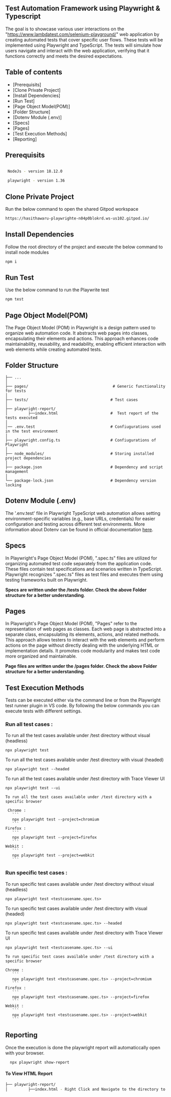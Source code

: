 ## Test Automation Framework using Playwright & Typescript

The goal is to showcase various user interactions on the "https://www.lambdatest.com/selenium-playground/" web application by creating automated tests that cover specific user flows. These tests will be implemented using Playwright and TypeScript. The tests will simulate how users navigate and interact with the web application, verifying that it functions correctly and meets the desired expectations.

## Table of contents
- [Prerequisits]
- [Clone Private Project]
- [Install Dependencies]
- [Run Test]
- [Page Object Model(POM)]
- [Folder Structure]
- [Dotenv Module (.env)] 
- [Specs]
- [Pages] 
- [Test Execution Methods]
- [Reporting]


## Prerequisits

```bash

 NodeJs - version 18.12.0

 playwright - version 1.36

```

## Clone Private Project

Run the below command to open the shared Gitpod workspace

```bash
https://hasithawaru-playwrighte-n04p0blokrd.ws-us102.gitpod.io/
``` 

## Install Dependencies

Follow the root directory of the project and execute the below command to install node modules 
 
```bash
npm i
```

## Run Test

Use the below command to run the Playwrite test

```bash
npm test
```


## Page Object Model(POM)


The Page Object Model (POM) in Playwright is a design pattern used to organize web automation code. It abstracts web pages into classes, encapsulating their elements and actions. This approach enhances code maintainability, reusability, and readability, enabling efficient interaction with web elements while creating automated tests.


## Folder Structure

 
    ├── ...
    │
    ├── pages/                                     # Generic functionality for tests  
    │
    ├── tests/                                    # Test cases     
    │   
    ├── playwright-report/   
    │         ├──index.html                       #  Test report of the tests executed 
    │
    │── .env.test                                 # Confiugurations used in the test environment
    │
    ├── playwright.config.ts                      # Confiugurations of Playwright
    │  
    ├── node_modules/                             # Storing installed project dependencies
    │ 
    ├── package.json                              # Dependency and script management     
    │ 
    └── package-lock.json                         # Dependency version locking


## Dotenv Module (.env) 

 
The '.env.test' file in Playwright TypeScript web automation allows setting environment-specific variables (e.g., base URLs, credentials) for easier configuration and testing across different test environments.
More information about Dotenv can be found in official documentation [here](https://www.npmjs.com/package/dotenv).

## Specs


In Playwright's Page Object Model (POM), ".spec.ts" files are utilized for organizing automated test code separately from the application code. These files contain test specifications and scenarios written in TypeScript. Playwright recognizes ".spec.ts" files as test files and executes them using testing frameworks built on Playwright.

**Specs are written under the /tests folder. Check the above Folder structure for a better understanding**.

## Pages


In Playwright's Page Object Model (POM), "Pages" refer to the representation of web pages as classes. Each web page is abstracted into a separate class, encapsulating its elements, actions, and related methods. This approach allows testers to interact with the web elements and perform actions on the page without directly dealing with the underlying HTML or implementation details. It promotes code modularity and makes test code more organized and maintainable.

**Page files are written under the /pages folder. Check the above Folder structure for a better understanding**.


## Test Execution Methods


Tests can be executed either via the command line or from the Playwright test runner plugin in VS code. By following the below commands you can execute tests with different settings.

### Run all test cases : 

   To run all the test cases available under /test directory without visual (headless)
   ```
   npx playwright test
   ```

   To run all the test cases available under /test directory with visual (headed)
   ```
   npx playwright test --headed
   ```
   To run all the test cases available under /test directory with Trace Viewer UI
   ```
   npx playwright test --ui
   ```

    To run all the test cases available under /test directory with a specific browser
   
     Chrome :
       ```
       npx playwright test --project=chromium
       ```
    Firefox :
       ```
       npx playwright test --project=firefox
       ```
    Webkit :
       ```
       npx playwright test --project=webkit
       ```

### Run specific test cases : 

   To run specific test cases available under /test directory without visual (headless)
   ```
   npx playwright test <testcasename.spec.ts>
   ```
   To run specific test cases available under /test directory with visual (headed)
   ```
   npx playwright test <testcasename.spec.ts> --headed
   ```
   To run specific test cases available under /test directory with Trace Viewer UI
   ```
   npx playwright test <testcasename.spec.ts> --ui
   ```

    To run specific test cases available under /test directory with a specific browser
    
    Chrome :
       ```
       npx playwright test <testcasename.spec.ts> --project=chromium
       ```
    Firefox :
       ```
       npx playwright test <testcasename.spec.ts> --project=firefox
       ```
    Webkit :
       ```
       npx playwright test <testcasename.spec.ts> --project=webkit
       ```


## Reporting


Once the execution is done the playwright report will automaticcally open with your browser.
```
  npx playwright show-report
```

#### To View HTML Report

```bash
├── playwright-report/   
│         ├──index.html - Right Click and Navigate to the directory to open the .HTML file via the browser    
```

